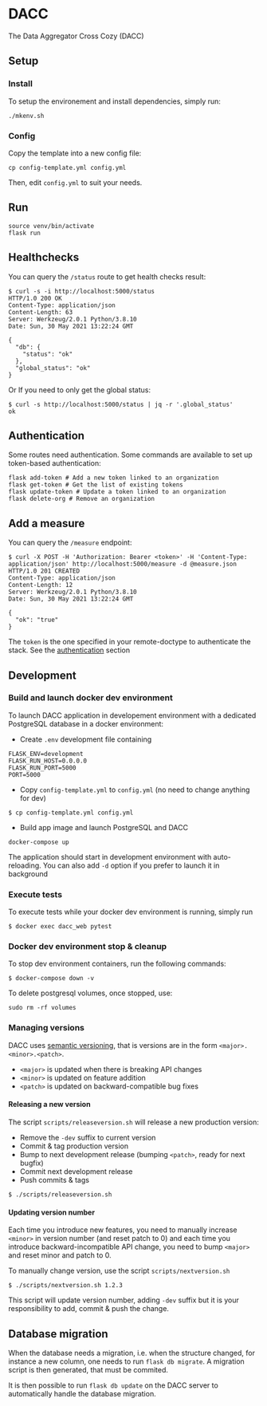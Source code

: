 # DACC

The Data Aggregator Cross Cozy (DACC)

## Setup

### Install

To setup the environement and install dependencies, simply run:

```
./mkenv.sh
```

### Config

Copy the template into a new config file:

```
cp config-template.yml config.yml
```

Then, edit `config.yml` to suit your needs.


## Run

```
source venv/bin/activate
flask run
```

## Healthchecks

You can query the `/status` route to get health checks result:

```
$ curl -s -i http://localhost:5000/status
HTTP/1.0 200 OK
Content-Type: application/json
Content-Length: 63
Server: Werkzeug/2.0.1 Python/3.8.10
Date: Sun, 30 May 2021 13:22:24 GMT

{
  "db": {
    "status": "ok"
  },
  "global_status": "ok"
}
```

Or If you need to only get the global status:

```
$ curl -s http://localhost:5000/status | jq -r '.global_status'
ok
```

## Authentication

Some routes need authentication. Some commands are available to set up token-based authentication:

```
flask add-token # Add a new token linked to an organization
flask get-token # Get the list of existing tokens
flask update-token # Update a token linked to an organization
flask delete-org # Remove an organization
```



## Add a measure

You can query the `/measure` endpoint:

```
$ curl -X POST -H 'Authorization: Bearer <token>' -H 'Content-Type: application/json' http://localhost:5000/measure -d @measure.json
HTTP/1.0 201 CREATED
Content-Type: application/json
Content-Length: 12
Server: Werkzeug/2.0.1 Python/3.8.10
Date: Sun, 30 May 2021 13:22:24 GMT

{
  "ok": "true"
}

```

The `token` is the one specified in your remote-doctype to authenticate the stack. See the [authentication](#authentication) section

## Development

### Build and launch docker dev environment

To launch DACC application in developement environment with a dedicated PostgreSQL
database in a docker environment:

- Create `.env` development file containing

```
FLASK_ENV=development
FLASK_RUN_HOST=0.0.0.0
FLASK_RUN_PORT=5000
PORT=5000
```

- Copy `config-template.yml` to `config.yml` (no need to change anything for dev)

```
$ cp config-template.yml config.yml
```

- Build app image and launch PostgreSQL and DACC

```
docker-compose up
```

The application should start in development environment with auto-reloading.
You can also add `-d` option if you prefer to launch it in background

### Execute tests

To execute tests while your docker dev environment is running, simply run

```
$ docker exec dacc_web pytest
```

### Docker dev environment stop & cleanup

To stop dev environment containers, run the following commands:

```
$ docker-compose down -v
```

To delete postgresql volumes, once stopped, use:

```
sudo rm -rf volumes
```

### Managing versions

DACC uses [semantic versioning](https://semver.org/), that is versions are in the form `<major>.<minor>.<patch>`.

- `<major>` is updated when there is breaking API changes
- `<minor>` is updated on feature addition
- `<patch>` is updated on backward-compatible bug fixes

#### Releasing a new version

The script `scripts/releaseversion.sh` will release a new production version:
- Remove the `-dev` suffix to current version
- Commit & tag production version
- Bump to next development release (bumping `<patch>`, ready for next bugfix)
- Commit next development release
- Push commits & tags

```
$ ./scripts/releaseversion.sh
```

#### Updating version number

Each time you introduce new features, you need to manually increase `<minor>` in version number (and reset patch to 0) and each time you introduce backward-incompatible API change, you need to bump `<major>` and reset minor and patch to 0.

To manually change version, use the script `scripts/nextversion.sh`

```
$ ./scripts/nextversion.sh 1.2.3
```

This script will update version number, adding `-dev` suffix but it is your responsibility to add, commit & push the change.

## Database migration

When the database needs a migration, i.e. when the structure changed, for instance a new column, one needs to run `flask db migrate`. A migration script is then generated, that must be commited.

It is then possible to run `flask db update` on the DACC server to automatically handle the database migration. 